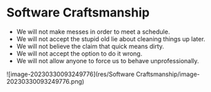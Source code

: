 # Software Craftsmanship

* We will not make messes in order to meet a schedule.
* We will not accept the stupid old lie about cleaning things up later.
* We will not believe the claim that quick means dirty.
* We will not accept the option to do it wrong.
* We will not allow anyone to force us to behave unprofessionally.

![image-20230330093249776](res/Software Craftsmanship/image-20230330093249776.png)